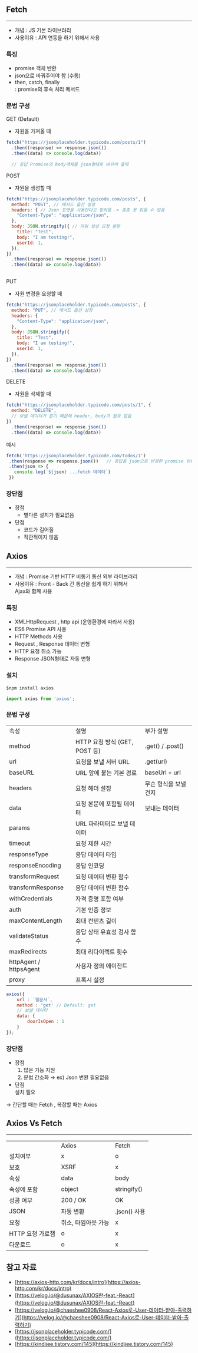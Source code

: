 ## Fetch
---
- 개념 : JS 기본 라이브러리
- 사용이유 : API 연동을 하기 위해서 사용

### 특징
- promise 객체 반환
- json으로 바꿔주어야 함 (수동)
- then, catch, finally  
    : promise의 후속 처리 메서드  
### 문법 구성
GET (Default)
- 자원을 가져올 때
```JavaScript
fetch("https://jsonplaceholder.typicode.com/posts/1")
  .then((response) => response.json())
  .then((data) => console.log(data))
  
  // 응답 Promise의 body객체를 json형태로 바꾸어 출력
```

POST
- 자원을 생성할 때
```JavaScript
fetch("https://jsonplaceholder.typicode.com/posts", {
  method: "POST", // 메서드 옵션 설정
  headers: { // Json 포맷을 사용한다고 알려줌 -> 종종 못 읽을 수 있음
    "Content-Type": "application/json",
  },
  body: JSON.stringify({ // 자원 생성 요청 본문
    title: "Test",
    body: "I am testing!",
    userId: 1,
  }),
})
  .then((response) => response.json())
  .then((data) => console.log(data))
  
```

PUT
- 자원 변경을 요청할 때
```JavaScript
fetch("https://jsonplaceholder.typicode.com/posts", {
  method: "PUT", // 메서드 옵션 설정
  headers: {
    "Content-Type": "application/json",
  },
  body: JSON.stringify({
    title: "Test",
    body: "I am testing!",
    userId: 1,
  }),
})
  .then((response) => response.json())
  .then((data) => console.log(data))
```


DELETE
- 자원을 삭제할 때
```JavaScript
fetch("https://jsonplaceholder.typicode.com/posts/1", {
  method: "DELETE",
  // 보낼 데이터가 없기 때문에 header, body가 필요 없음
})
  .then((response) => response.json())
  .then((data) => console.log(data))
```

예시
```JavaScript
fetch('https://jsonplaceholder.typicode.com/todos/1')
 .then(response => response.json())   // 응답을 json으로 변경한 promise 반환 
 .then(json => {
   console.log(`${json} ...fetch 데이터`)
 })
```

### 장단점
- 장점
    - 별다른 설치가 필요없음
- 단점
    - 코드가 길어짐
    - 직관적이지 않음

## Axios
---
- 개념 : Promise 기반 HTTP 비동기 통신 외부 라이브러리
- 사용이유 : Front - Back 간 통신을 쉽게 하기 위해서  
    Ajax와 함께 사용  
### 특징
- XMLHttpRequest , http api (운영환경에 따라서 사용)
- ES6 Promise API 사용
- HTTP Methods 사용
- Request , Response 데이터 변형
- HTTP 요청 취소 가능
- Response JSON형태로 자동 변형

### 설치

```JavaScript
$npm install axios
```

```JavaScript
import axios from 'axios';
```

### 문법 구성

|   |   |   |
|---|---|---|
|속성|설명|부가 설명|
|method|HTTP 요청 방식 (GET, POST 등)|.get() / .post()|
|url|요청을 보낼 서버 URL|.get(url)|
|baseURL|URL 앞에 붙는 기본 경로|baseUrl + url|
|headers|요청 헤더 설정|무슨 형식을 보낼 건지|
|data|요청 본문에 포함될 데이터|보내는 데이터|
|params|URL 파라미터로 보낼 데이터||
|timeout|요청 제한 시간||
|responseType|응답 데이터 타입||
|responseEncoding|응답 인코딩||
|transformRequest|요청 데이터 변환 함수||
|transformResponse|응답 데이터 변환 함수||
|withCredentials|자격 증명 포함 여부||
|auth|기본 인증 정보||
|maxContentLength|최대 컨텐츠 길이||
|validateStatus|응답 상태 유효성 검사 함수||
|maxRedirects|최대 리다이렉트 횟수||
|httpAgent / httpsAgent|사용자 정의 에이전트||
|proxy|프록시 설정||

```JavaScript
axios({
	url : `웹문서`,
	method : 'get' // Default: get
	// 보낼 데이터
	data: {
		doorIsOpen : 1
	}
});
```

### 장단점
- 장점  
    1. 많은 기능 지원  
    2. 문법 간소화 → ex) Json 변환 필요없음  
- 단점  
    설치 필요  
    
→ 간단할 때는 Fetch , 복잡할 때는 Axios
## Axios Vs Fetch
---

|   |   |   |
|---|---|---|
||Axios|Fetch|
|설치여부|x|o|
|보호|XSRF|x|
|속성|data|body|
|속성에 포함|object|stringify()|
|성공 여부|200 / OK|OK|
|JSON|자동 변환|.json() 사용|
|요청|취소, 타임아웃 가능|x|
|HTTP 요청 가로챔|o|x|
|다운로드|o|x|

## 참고 자료
- [https://axios-http.com/kr/docs/intro](https://axios-http.com/kr/docs/intro)
- [https://velog.io/@dusunax/AXIOS란-feat.-React](https://velog.io/@dusunax/AXIOS란-feat.-React)
- [https://velog.io/@chaeshee0908/React-Axios로-User-데이터-받아-출력하기](https://velog.io/@chaeshee0908/React-Axios로-User-데이터-받아-출력하기)
- [https://jsonplaceholder.typicode.com/](https://jsonplaceholder.typicode.com/)
- [https://kindjjee.tistory.com/145](https://kindjjee.tistory.com/145)